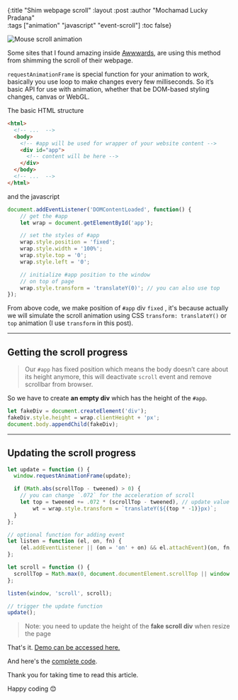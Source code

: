 {:title "Shim webpage scroll"
 :layout :post
 :author "Mochamad Lucky Pradana"   
 :tags  ["animation" "javascript" "event-scroll"]
 :toc false}

![Mouse scroll animation](/img/mouse-scroll.gif)

Some sites that I found amazing inside [Awwwards](http://awwwards.com/), are using this method from shimming the scroll of their webpage.

`requestAnimationFrame` is special function for your animation to work, basically you use loop to make changes every few milliseconds. So it’s basic API for use with animation, whether that be DOM-based styling changes, canvas or WebGL. 

The basic HTML structure

```html
<html>
  <!-- ...  -->
  <body>
    <!-- #app will be used for wrapper of your website content -->
    <div id="app">
      <!-- content will be here -->
    </div>
  </body>
  <!-- ...  -->
</html>
```

and the javascript

```js
document.addEventListener('DOMContentLoaded', function() {
    // get the #app
    let wrap = document.getElementById('app');

    // set the styles of #app
    wrap.style.position = 'fixed';
    wrap.style.width = '100%';
    wrap.style.top = '0';
    wrap.style.left = '0';

    // initialize #app position to the window
    // on top of page
    wrap.style.transform = 'translateY(0)'; // you can also use top
});
```
From above code, we make position of `#app` div `fixed` , it's because actually we will simulate the scroll animation using CSS `transform: translateY()` or `top` animation (I use `transform` in this post).

***

## Getting the scroll progress
> Our `#app` has fixed position which means the body doesn’t care about its height anymore, this will deactivate `scroll` event and remove scrollbar from browser.  

So we have to create **an empty div** which has the height of the `#app`.

```js
let fakeDiv = document.createElement('div');
fakeDiv.style.height = wrap.clientHeight + 'px';
document.body.appendChild(fakeDiv);
```

***

## Updating the scroll progress

```js
let update = function () {
  window.requestAnimationFrame(update);

  if (Math.abs(scrollTop - tweened) > 0) {
    // you can change `.072` for the acceleration of scroll
    let top = tweened += .072 * (scrollTop - tweened), // update value of Y translation 
        wt = wrap.style.transform = `translateY(${(top * -1)}px)`;
  }
};

// optional function for adding event
let listen = function (el, on, fn) {
    (el.addEventListener || (on = 'on' + on) && el.attachEvent)(on, fn, false);
};

let scroll = function () {
  scrollTop = Math.max(0, document.documentElement.scrollTop || window.pageYOffset || 0);
};

listen(window, 'scroll', scroll);

// trigger the update function
update();
```
 
>Note: you need to update the height of the **fake scroll div** when resize the page

That's it. [Demo can be accessed here.](https://ampersanda-demo-rafscroll.netlify.com/)

And here's the [complete code](https://github.com/ampersanda/shimming-page-example/blob/master/index.html).

Thank you for taking time to read this article.

Happy coding 😊 
